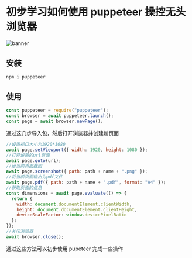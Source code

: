 # 初步学习如何使用 puppeteer 操控无头浏览器

![banner](/images/blogs/blog/pupeteer.png)

## 安装

```sh
npm i puppeteer
```

## 使用

```js
const puppeteer = require("puppeteer");
const browser = await puppeteer.launch();
const page = await browser.newPage();
```

通过这几步导入包，然后打开浏览器并创建新页面

```js
//设置视口大小为1920*1080
await page.setViewport({ width: 1920, height: 1080 });
//打开设置的url页面
await page.goto(url);
//给当前页面截图
await page.screenshot({ path: path + name + ".png" });
//将当前页面输出为pdf文件
await page.pdf({ path: path + name + ".pdf", format: "A4" });
//获取页面的信息
const dimensions = await page.evaluate(() => {
  return {
    width: document.documentElement.clientWidth,
    height: document.documentElement.clientHeight,
    deviceScaleFactor: window.devicePixelRatio
  };
});
//关闭浏览器
await browser.close();
```

通过这些方法可以初步使用 pupeteer 完成一些操作

<Valine></Valine>
